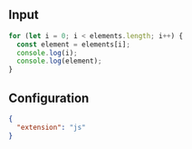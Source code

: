 
## Input
```javascript input
for (let i = 0; i < elements.length; i++) {
  const element = elements[i];
  console.log(i);
  console.log(element);
}
```

## Configuration
```json configuration
{
  "extension": "js"
}
```
